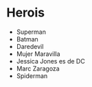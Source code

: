 # Herois

* Superman
* Batman
* Daredevil
* Mujer Maravilla
* Jessica Jones es de DC
* Marc Zaragoza
* Spiderman
